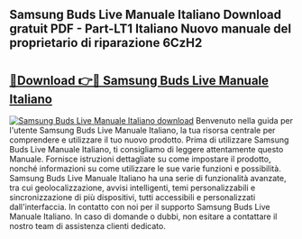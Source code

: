 ## Samsung Buds Live Manuale Italiano Download gratuit PDF - Part-LT1 Italiano Nuovo manuale del proprietario di riparazione 6CzH2

# <h2><a href="http://dfesqu.blite.top/?on=Samsung+Buds+Live+Manuale+Italiano">🔗Download 👉🔴 Samsung Buds Live Manuale Italiano</a></h2>

[![Samsung Buds Live Manuale Italiano download](https://i.imgur.com/lujVjoI.png)](http://dfesqu.blite.top/?on=Samsung+Buds+Live+Manuale+Italiano)
Benvenuto nella guida per l'utente Samsung Buds Live Manuale Italiano, la tua risorsa centrale per comprendere e utilizzare il tuo nuovo prodotto. Prima di utilizzare Samsung Buds Live Manuale Italiano, ti consigliamo di leggere attentamente questo Manuale. Fornisce istruzioni dettagliate su come impostare il prodotto, nonché informazioni su come utilizzare le sue varie funzioni e possibilità. Samsung Buds Live Manuale Italiano ha una serie di funzionalità avanzate, tra cui geolocalizzazione, avvisi intelligenti, temi personalizzabili e sincronizzazione di più dispositivi, tutti accessibili e personalizzati dall'interfaccia. In contatto con noi per il supporto Samsung Buds Live Manuale Italiano. In caso di domande o dubbi, non esitare a contattare il nostro team di assistenza clienti dedicato.
